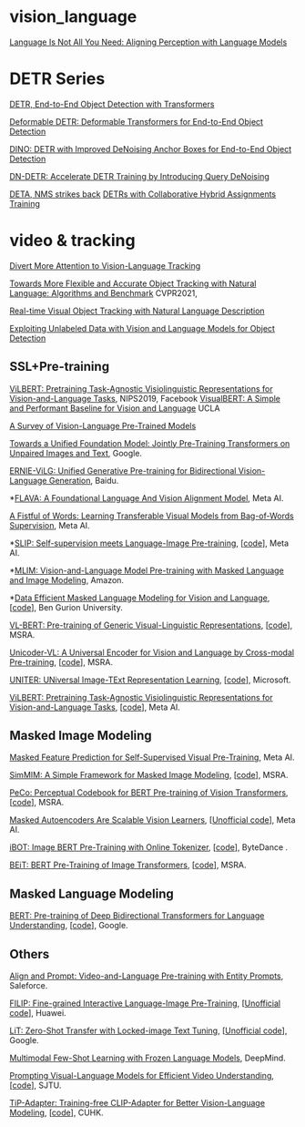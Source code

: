 # vision_language

[Language Is Not All You Need: Aligning Perception with Language Models](https://arxiv.org/pdf/2302.14045.pdf)

[]()
[]()
[]()
[]()

# DETR Series
[DETR, End-to-End Object Detection with Transformers](https://arxiv.org/pdf/2005.12872)

[Deformable DETR: Deformable Transformers for End-to-End Object Detection](https://arxiv.org/abs/2010.04159)

[DINO: DETR with Improved DeNoising Anchor Boxes for End-to-End Object Detection](https://arxiv.org/abs/2203.03605)

[DN-DETR: Accelerate DETR Training by Introducing Query DeNoising](https://arxiv.org/abs/2203.01305)

[DETA, NMS strikes back](https://arxiv.org/abs/2212.06137)
[DETRs with Collaborative Hybrid Assignments Training](https://arxiv.org/pdf/2211.12860v2.pdf)



# video & tracking
[Divert More Attention to Vision-Language Tracking](https://arxiv.org/pdf/2207.01076.pdf)

[Towards More Flexible and Accurate Object Tracking with Natural Language: Algorithms and Benchmark](https://openaccess.thecvf.com/content/CVPR2021/papers/Wang_Towards_More_Flexible_and_Accurate_Object_Tracking_With_Natural_Language_CVPR_2021_paper.pdf) CVPR2021, 

[Real-time Visual Object Tracking with Natural Language Description](https://openaccess.thecvf.com/content_WACV_2020/papers/Feng_Real-time_Visual_Object_Tracking_with_Natural_Language_Description_WACV_2020_paper.pdf)

[Exploiting Unlabeled Data with Vision and Language Models for Object Detection](https://arxiv.org/pdf/2207.08954)


## SSL+Pre-training

[]()
[ViLBERT: Pretraining Task-Agnostic Visiolinguistic Representations for Vision-and-Language Tasks](https://proceedings.neurips.cc/paper/2019/file/c74d97b01eae257e44aa9d5bade97baf-Paper.pdf), NIPS2019, Facebook
[VisualBERT: A Simple and Performant Baseline for Vision and Language](https://arxiv.org/pdf/1908.03557) UCLA

[A Survey of Vision-Language Pre-Trained Models](https://arxiv.org/pdf/2202.10936)


[Towards a Unified Foundation Model: Jointly Pre-Training Transformers on Unpaired Images and Text](https://arxiv.org/abs/2112.07074), Google.

[ERNIE-ViLG: Unified Generative Pre-training for Bidirectional Vision-Language Generation](https://arxiv.org/abs/2112.15283), Baidu.

*[FLAVA: A Foundational Language And Vision Alignment Model](https://arxiv.org/pdf/2112.04482.pdf), Meta AI.

[A Fistful of Words: Learning Transferable Visual Models from Bag-of-Words Supervision](https://arxiv.org/abs/2112.13884), Meta AI.

*[SLIP: Self-supervision meets Language-Image Pre-training](https://arxiv.org/abs/2112.12750), [[code](https://github.com/facebookresearch/SLIP)], Meta AI.

*[MLIM: Vision-and-Language Model Pre-training with Masked Language and Image Modeling](https://arxiv.org/abs/2109.12178), Amazon.

*[Data Efficient Masked Language Modeling for Vision and Language](https://arxiv.org/abs/2109.02040), [[code](https://github.com/yonatanbitton/data_efficient_masked_language_modeling_for_vision_and_language)], Ben Gurion University.

[VL-BERT: Pre-training of Generic Visual-Linguistic Representations](https://arxiv.org/abs/1908.08530), [[code](https://github.com/jackroos/VL-BERT)], MSRA.

[Unicoder-VL: A Universal Encoder for Vision and Language by Cross-modal Pre-training](https://arxiv.org/pdf/1908.06066.pdf), [[code](https://github.com/microsoft/Unicoder)], MSRA.

[UNITER: UNiversal Image-TExt Representation Learning](https://arxiv.org/abs/1909.11740), [[code](https://github.com/ChenRocks/UNITER)], Microsoft.

[ViLBERT: Pretraining Task-Agnostic Visiolinguistic Representations for Vision-and-Language Tasks](https://arxiv.org/abs/1908.02265), [[code](https://github.com/facebookresearch/vilbert-multi-task)], Meta AI.


## Masked Image Modeling

[Masked Feature Prediction for Self-Supervised Visual Pre-Training](https://arxiv.org/abs/2112.09133), Meta AI.

[SimMIM: A Simple Framework for Masked Image Modeling](https://arxiv.org/abs/2111.09886), [[code](https://github.com/microsoft/SimMIM)], MSRA.

[PeCo: Perceptual Codebook for BERT Pre-training of Vision Transformers](https://arxiv.org/abs/2111.12710), [[code](https://github.com/microsoft/PeCo)], MSRA.

[Masked Autoencoders Are Scalable Vision Learners](https://arxiv.org/pdf/2111.06377.pdf), [[Unofficial code](https://github.com/pengzhiliang/MAE-pytorch)], Meta AI.

[iBOT: Image BERT Pre-Training with Online Tokenizer](https://arxiv.org/abs/2111.07832), [[code](https://github.com/bytedance/ibot)], ByteDance .

[BEiT: BERT Pre-Training of Image Transformers](https://arxiv.org/abs/2106.08254), [[code](https://github.com/microsoft/unilm)], MSRA.

## Masked Language Modeling
[BERT: Pre-training of Deep Bidirectional Transformers for Language Understanding](https://arxiv.org/abs/1810.04805), [[code](https://github.com/google-research/bert)], Google.

## Others

[Align and Prompt: Video-and-Language Pre-training with Entity Prompts](https://arxiv.org/abs/2112.09583), Saleforce.

[FILIP: Fine-grained Interactive Language-Image Pre-Training](https://arxiv.org/pdf/2111.07783.pdf), [[Unofficial code](https://github.com/lucidrains/x-clip)], Huawei.

[LiT: Zero-Shot Transfer with Locked-image Text Tuning](https://arxiv.org/abs/2111.07991), [[Unofficial code](https://github.com/lucidrains/x-clip)], Google.

[Multimodal Few-Shot Learning with Frozen Language Models](https://proceedings.neurips.cc/paper/2021/file/01b7575c38dac42f3cfb7d500438b875-Paper.pdf), DeepMind.

[Prompting Visual-Language Models for Efficient Video Understanding](https://arxiv.org/pdf/2112.04478.pdf), [[code](https://github.com/ju-chen/Efficient-Prompt)], SJTU.

[TiP-Adapter: Training-free CLIP-Adapter for Better Vision-Language Modeling](https://arxiv.org/abs/2111.03930), [[code](https://github.com/gaopengcuhk/Tip-Adapter)], CUHK.
